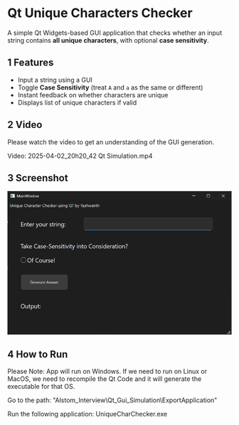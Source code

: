 # Qt Unique Characters Checker

A simple Qt Widgets-based GUI application that checks whether an input string contains **all unique characters**, with optional **case sensitivity**.

## 1 Features

- Input a string using a GUI
- Toggle **Case Sensitivity** (treat `A` and `a` as the same or different)
- Instant feedback on whether characters are unique
- Displays list of unique characters if valid

## 2 Video

Please watch the video to get an understanding of the GUI generation.

Video: 2025-04-02_20h20_42 Qt Simulation.mp4

## 3 Screenshot

![App UI](App_Screenshot.png)

## 4 How to Run

Please Note: App will run on Windows. If we need to run on Linux or MacOS, we need to recompile the Qt Code and it will generate the executable for that OS.

Go to the path: "Alstom_Interview\Qt_Gui_Simulation\ExportApplication\"

Run the following application: UniqueCharChecker.exe
